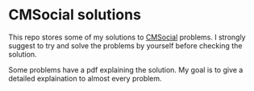 # CMSocial solutions

This repo stores some of my solutions to [CMSocial](https://training.olinfo.it) problems. I strongly suggest to try and solve the problems by yourself before checking the solution.

Some problems have a pdf explaining the solution. My goal is to give a detailed explaination to almost every problem.
